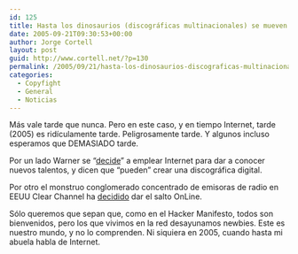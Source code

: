 ```yaml
---
id: 125
title: Hasta los dinosaurios (discográficas multinacionales) se mueven
date: 2005-09-21T09:30:53+00:00
author: Jorge Cortell
layout: post
guid: http://www.cortell.net/?p=130
permalink: /2005/09/21/hasta-los-dinosaurios-discograficas-multinacionales-se-mueven/
categories:
  - Copyfight
  - General
  - Noticias
---
```

Más vale tarde que nunca. Pero en este caso, y en tiempo Internet, tarde (2005) es ridí­culamente tarde. Peligrosamente tarde. Y algunos incluso esperamos que DEMASIADO tarde.

Por un lado Warner se &#8220;[decide](http://www.redherring.com/Article.aspx?a=13307&hed=Warner+Uploads+New+Talent)&#8221; a emplear Internet para dar a conocer nuevos talentos, y dicen que &#8220;pueden&#8221; crear una discográfica digital.

Por otro el monstruo conglomerado concentrado de emisoras de radio en EEUU Clear Channel ha [decidido](http://www.redherring.com/Article.aspx?a=13545&hed=Clear+Channelâ€™s+New+Music) dar el salto OnLine.

Sólo queremos que sepan que, como en el Hacker Manifesto, todos son bienvenidos, pero los que vivimos en la red desayunamos newbies. Este es nuestro mundo, y no lo comprenden. Ni siquiera en 2005, cuando hasta mi abuela habla de Internet.